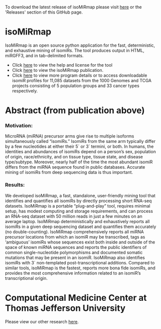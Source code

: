 To download the latest release of isoMiRmap please visit [here](https://cm.jefferson.edu/isoMiRmap/) or the 'Releases' section of this GitHub page.

# isoMiRmap
IsoMiRmap is an open source python application for the fast, deterministic, and exhaustive mining of isomiRs. The tool produces output in HTML, miRGFF3, and in tab-delimited formats.  

- Click [here](HOWTO_and_LICENSE.txt) to view the help and license for the tool
- Click [here](https://academic.oup.com/bioinformatics/advance-article-pdf/doi/10.1093/bioinformatics/btab016/35927328/btab016.pdf) to view the isoMiRmap publication.
- Click [here](https://cm.jefferson.edu/isoMiRmap/) to view more program details or to access downloadable isomiR profiles for 11,085 datasets from the 1000 Genomes and TCGA projects consisting of 5 population groups and 33 cancer types respectively.

# Abstract (from publication above)
### Motivation: 
MicroRNA (miRNA) precursor arms give rise to multiple isoforms simultaneously called “isomiRs.” IsomiRs from the
same arm typically differ by a few nucleotides at either their 5´ or 3´ termini, or both. In humans, the identities and abundances of
isomiRs depend on a person’s sex, population of origin, race/ethnicity, and on tissue type, tissue state, and disease type/subtype.
Moreover, nearly half of the time the most abundant isomiR differs from the miRNA sequence found in public databases. Accurate
mining of isomiRs from deep sequencing data is thus important.

### Results: 
We developed isoMiRmap, a fast, standalone, user-friendly mining tool that identifies and quantifies all isomiRs by directly
processing short RNA-seq datasets. IsoMiRmap is a portable “plug-and-play” tool, requires minimal setup, has modest computing
and storage requirements, and can process an RNA-seq dataset with 50 million reads in just a few minutes on an average laptop.
IsoMiRmap deterministically and exhaustively reports all isomiRs in a given deep sequencing dataset and quantifies them accurately
(no double-counting). IsoMiRmap comprehensively reports all miRNA precursor locations from which an isomiR may be transcribed,
tags as ‘ambiguous’ isomiRs whose sequences exist both inside and outside of the space of known miRNA sequences and reports the
public identifiers of common single-nucleotide polymorphisms and documented somatic mutations that may be present in an isomiR.
IsoMiRmap also identifies isomiRs with 3´ non-templated post-transcriptional additions. Compared to similar tools, isoMiRmap is
the fastest, reports more bona fide isomiRs, and provides the most comprehensive information related to an isomiR’s transcriptional
origin.

# Computational Medicine Center at Thomas Jefferson University
Please view our other research [here](https://cm.jefferson.edu/).  
